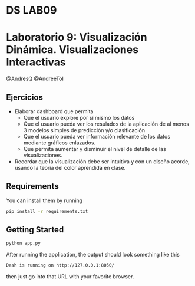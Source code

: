 # DS LAB09
# Laboratorio 9: Visualización Dinámica. Visualizaciones Interactivas


@AndresQ
@AndreeTol

## Ejercicios
- Elaborar dashboard que permita
    - Que el usuario explore por sí mismo los datos
    - Que el usuario pueda ver los resulados de la aplicación de al menos 3 modelos simples de predicción y/o clasificación
    - Que el usuario pueda ver información relevante de los datos mediante gráficos enlazados.
    - Que permita aumentar y disminuir el nivel de detalle de las visualizaciones.
- Recordar que la visualización debe ser intuitiva y con un diseño acorde, usando la teoría del color aprendida en clase.

## Requirements

You can install them by running
```sh
pip install -r requirements.txt 
```

## Getting Started
```sh
python app.py
```
After running the application, the output should look something like this
```sh
Dash is running on http://127.0.0.1:8050/
```
then just go into that URL with your favorite browser.


